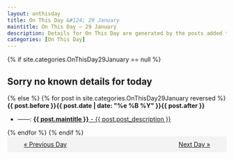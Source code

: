 ```yaml
---
layout: onthisday
title: On This Day &#124; 29 January
maintitle: On This Day — 29 January
description: Details for On This Day are generated by the posts added to the website so the content is subject to changes/updates over time.
categories: [On This Day]
---
```


{% if site.categories.OnThisDay29January == null %}
<h2>Sorry no known details for today</h2>
{% else %}
{% for post in site.categories.OnThisDay29January reversed %}
<strong>{{ post.before }}{{ post.date | date: "%e %B %Y" }}{{ post.after }}</strong>
<ul>
<li> ——: <a class="{{ post.class }}" href="{{ post.url }}"><strong>{{ post.maintitle }}</strong> - {{ post.post_description }}</a></li>
</ul>
{% endfor %}
{% endif %}
<br />
<div style="background-color: #f3f3f3; padding: 10px; border-radius: 5px; text-align: center; display: flex; justify-content: space-evenly;">
<a href="/onthisday/01/01-28">« Previous Day</a>
<span style="visibility:hidden;">[ Visit Leap Year February 29 ]</span>
<a href="/onthisday/01/01-30">Next Day »</a>
</div>
